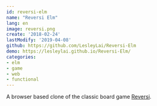 ```yaml
---
id: reversi-elm
name: "Reversi Elm"
lang: en
image: reversi.png
create: '2018-02-24'
lastModify: '2019-04-08'
github: https://github.com/LesleyLai/Reversi-Elm
demo: https://lesleylai.github.io/Reversi-Elm/
categories:
- elm
- game
- web
- functional
---
```


A browser based clone of the classic board game [Reversi](https://en.wikipedia.org/wiki/Reversi).
